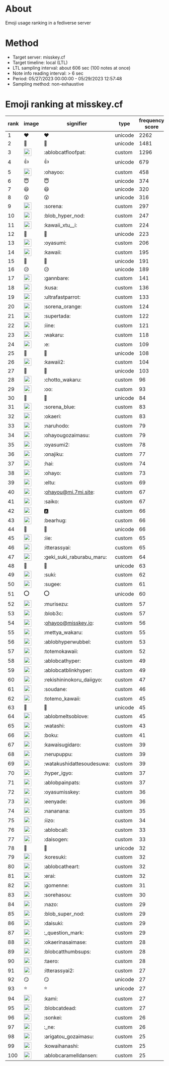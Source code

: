 # About
Emoji usage ranking in a fediverse server

# Method
- Target server: misskey.cf
- Target timeline: local (LTL)
- LTL sampling interval: about 606 sec (100 notes at once)
- Note info reading interval: > 6 sec
- Period: 05/27/2023 00:00:00 - 05/29/2023 12:57:48 
- Sampling method: non-exhaustive

# Emoji ranking at misskey.cf

|rank|image|signifier|type|frequency score|
|----|----|----|----|----|
|1|❤|❤|unicode|2262|
|2|🎉|🎉|unicode|1481|
|3|<img height="24" src="https://misskey.cf/emoji/ablobcatfloofpat.webp">|:ablobcatfloofpat:|custom|1296|
|4|👍|👍|unicode|679|
|5|<img height="24" src="https://misskey.cf/emoji/ohayoo.webp">|:ohayoo:|custom|458|
|6|😇|😇|unicode|374|
|7|😆|😆|unicode|320|
|8|😮|😮|unicode|316|
|9|<img height="24" src="https://misskey.cf/emoji/sorena.webp">|:sorena:|custom|297|
|10|<img height="24" src="https://misskey.cf/emoji/blob_hyper_nod.webp">|:blob_hyper_nod:|custom|247|
|11|<img height="24" src="https://misskey.cf/emoji/kawaii_xtu__i.webp">|:kawaii_xtu__i:|custom|224|
|12|🤔|🤔|unicode|223|
|13|<img height="24" src="https://misskey.cf/emoji/oyasumi.webp">|:oyasumi:|custom|206|
|14|<img height="24" src="https://misskey.cf/emoji/kawaii.webp">|:kawaii:|custom|195|
|15|💙|💙|unicode|191|
|16|😥|😥|unicode|189|
|17|<img height="24" src="https://misskey.cf/emoji/gannbare.webp">|:gannbare:|custom|141|
|18|<img height="24" src="https://misskey.cf/emoji/kusa.webp">|:kusa:|custom|136|
|19|<img height="24" src="https://misskey.cf/emoji/ultrafastparrot.webp">|:ultrafastparrot:|custom|133|
|20|<img height="24" src="https://misskey.cf/emoji/sorena_orange.webp">|:sorena_orange:|custom|124|
|21|<img height="24" src="https://misskey.cf/emoji/supertada.webp">|:supertada:|custom|122|
|22|<img height="24" src="https://misskey.cf/emoji/iine.webp">|:iine:|custom|121|
|23|<img height="24" src="https://misskey.cf/emoji/wakaru.webp">|:wakaru:|custom|118|
|24|<img height="24" src="https://misskey.cf/emoji/e.webp">|:e:|custom|109|
|25|🥺|🥺|unicode|108|
|26|<img height="24" src="https://misskey.cf/emoji/kawaii2.webp">|:kawaii2:|custom|104|
|27|🧂|🧂|unicode|103|
|28|<img height="24" src="https://misskey.cf/emoji/chotto_wakaru.webp">|:chotto_wakaru:|custom|96|
|29|<img height="24" src="https://misskey.cf/emoji/oo.webp">|:oo:|custom|93|
|30|🙌|🙌|unicode|84|
|31|<img height="24" src="https://misskey.cf/emoji/sorena_blue.webp">|:sorena_blue:|custom|83|
|32|<img height="24" src="https://misskey.cf/emoji/okaeri.webp">|:okaeri:|custom|83|
|33|<img height="24" src="https://misskey.cf/emoji/naruhodo.webp">|:naruhodo:|custom|79|
|34|<img height="24" src="https://misskey.cf/emoji/ohayougozaimasu.webp">|:ohayougozaimasu:|custom|79|
|35|<img height="24" src="https://misskey.cf/emoji/oyasumi2.webp">|:oyasumi2:|custom|78|
|36|<img height="24" src="https://misskey.cf/emoji/onajiku.webp">|:onajiku:|custom|77|
|37|<img height="24" src="https://misskey.cf/emoji/hai.webp">|:hai:|custom|74|
|38|<img height="24" src="https://misskey.cf/emoji/ohayo.webp">|:ohayo:|custom|73|
|39|<img height="24" src="https://misskey.cf/emoji/eltu.webp">|:eltu:|custom|69|
|40|<img height="24" src="https://misskey.cf/emoji/ohayou.webp">|:ohayou@mi.7mi.site:|custom|67|
|41|<img height="24" src="https://misskey.cf/emoji/saiko.webp">|:saiko:|custom|67|
|42|<img height="24" src="https://misskey.cf/emoji/a.webp">|:a:|custom|66|
|43|<img height="24" src="https://misskey.cf/emoji/bearhug.webp">|:bearhug:|custom|66|
|44|🍮|🍮|unicode|66|
|45|<img height="24" src="https://misskey.cf/emoji/iie.webp">|:iie:|custom|65|
|46|<img height="24" src="https://misskey.cf/emoji/itterassyai.webp">|:itterassyai:|custom|65|
|47|<img height="24" src="https://misskey.cf/emoji/geki_suki_raburabu_maru.webp">|:geki_suki_raburabu_maru:|custom|64|
|48|🤗|🤗|unicode|63|
|49|<img height="24" src="https://misskey.cf/emoji/suki.webp">|:suki:|custom|62|
|50|<img height="24" src="https://misskey.cf/emoji/sugee.webp">|:sugee:|custom|61|
|51|⭕|⭕|unicode|60|
|52|<img height="24" src="https://misskey.cf/emoji/murisezu.webp">|:murisezu:|custom|57|
|53|<img height="24" src="https://misskey.cf/emoji/blob3c.webp">|:blob3c:|custom|57|
|54|<img height="24" src="https://misskey.cf/emoji/ohayoo.webp">|:ohayoo@misskey.io:|custom|56|
|55|<img height="24" src="https://misskey.cf/emoji/mettya_wakaru.webp">|:mettya_wakaru:|custom|55|
|56|<img height="24" src="https://misskey.cf/emoji/ablobhyperwubbel.webp">|:ablobhyperwubbel:|custom|53|
|57|<img height="24" src="https://misskey.cf/emoji/totemokawaii.webp">|:totemokawaii:|custom|52|
|58|<img height="24" src="https://misskey.cf/emoji/ablobcathyper.webp">|:ablobcathyper:|custom|49|
|59|<img height="24" src="https://misskey.cf/emoji/ablobcatblinkhyper.webp">|:ablobcatblinkhyper:|custom|49|
|60|<img height="24" src="https://misskey.cf/emoji/rekishininokoru_daiigyo.webp">|:rekishininokoru_daiigyo:|custom|47|
|61|<img height="24" src="https://misskey.cf/emoji/soudane.webp">|:soudane:|custom|46|
|62|<img height="24" src="https://misskey.cf/emoji/totemo_kawaii.webp">|:totemo_kawaii:|custom|45|
|63|🫶|🫶|unicode|45|
|64|<img height="24" src="https://misskey.cf/emoji/ablobmeltsoblove.webp">|:ablobmeltsoblove:|custom|45|
|65|<img height="24" src="https://misskey.cf/emoji/watashi.webp">|:watashi:|custom|43|
|66|<img height="24" src="https://misskey.cf/emoji/boku.webp">|:boku:|custom|41|
|67|<img height="24" src="https://misskey.cf/emoji/kawaisugidaro.webp">|:kawaisugidaro:|custom|39|
|68|<img height="24" src="https://misskey.cf/emoji/nerupuppu.webp">|:nerupuppu:|custom|39|
|69|<img height="24" src="https://misskey.cf/emoji/watakushidattesoudesuwa.webp">|:watakushidattesoudesuwa:|custom|39|
|70|<img height="24" src="https://misskey.cf/emoji/hyper_igyo.webp">|:hyper_igyo:|custom|37|
|71|<img height="24" src="https://misskey.cf/emoji/ablobpainpats.webp">|:ablobpainpats:|custom|37|
|72|<img height="24" src="https://misskey.cf/emoji/oyasumisskey.webp">|:oyasumisskey:|custom|36|
|73|<img height="24" src="https://misskey.cf/emoji/eenyade.webp">|:eenyade:|custom|36|
|74|<img height="24" src="https://misskey.cf/emoji/nananana.webp">|:nananana:|custom|35|
|75|<img height="24" src="https://misskey.cf/emoji/iizo.webp">|:iizo:|custom|34|
|76|<img height="24" src="https://misskey.cf/emoji/ablobcall.webp">|:ablobcall:|custom|33|
|77|<img height="24" src="https://misskey.cf/emoji/daisogen.webp">|:daisogen:|custom|33|
|78|🤣|🤣|unicode|32|
|79|<img height="24" src="https://misskey.cf/emoji/koresuki.webp">|:koresuki:|custom|32|
|80|<img height="24" src="https://misskey.cf/emoji/ablobcatheart.webp">|:ablobcatheart:|custom|32|
|81|<img height="24" src="https://misskey.cf/emoji/erai.webp">|:erai:|custom|32|
|82|<img height="24" src="https://misskey.cf/emoji/gomenne.webp">|:gomenne:|custom|31|
|83|<img height="24" src="https://misskey.cf/emoji/sorehasou.webp">|:sorehasou:|custom|30|
|84|<img height="24" src="https://misskey.cf/emoji/nazo.webp">|:nazo:|custom|29|
|85|<img height="24" src="https://misskey.cf/emoji/blob_super_nod.webp">|:blob_super_nod:|custom|29|
|86|<img height="24" src="https://misskey.cf/emoji/daisuki.webp">|:daisuki:|custom|29|
|87|<img height="24" src="https://misskey.cf/emoji/_question_mark.webp">|:_question_mark:|custom|29|
|88|<img height="24" src="https://misskey.cf/emoji/okaerinasaimase.webp">|:okaerinasaimase:|custom|28|
|89|<img height="24" src="https://misskey.cf/emoji/blobcatthumbsups.webp">|:blobcatthumbsups:|custom|28|
|90|<img height="24" src="https://misskey.cf/emoji/taero.webp">|:taero:|custom|28|
|91|<img height="24" src="https://misskey.cf/emoji/itterassyai2.webp">|:itterassyai2:|custom|27|
|92|😏|😏|unicode|27|
|93|⭐|⭐|unicode|27|
|94|<img height="24" src="https://misskey.cf/emoji/kami.webp">|:kami:|custom|27|
|95|<img height="24" src="https://misskey.cf/emoji/blobcatdead.webp">|:blobcatdead:|custom|27|
|96|<img height="24" src="https://misskey.cf/emoji/sonkei.webp">|:sonkei:|custom|26|
|97|<img height="24" src="https://misskey.cf/emoji/_ne.webp">|:_ne:|custom|26|
|98|<img height="24" src="https://misskey.cf/emoji/arigatou_gozaimasu.webp">|:arigatou_gozaimasu:|custom|25|
|99|<img height="24" src="https://misskey.cf/emoji/kowaihanashi.webp">|:kowaihanashi:|custom|25|
|100|<img height="24" src="https://misskey.cf/emoji/ablobcaramelldansen.webp">|:ablobcaramelldansen:|custom|25|
